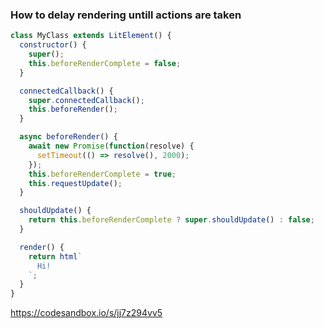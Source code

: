 ### How to delay rendering untill actions are taken

```js
class MyClass extends LitElement() {
  constructor() {
    super();
    this.beforeRenderComplete = false;
  }

  connectedCallback() {
    super.connectedCallback();
    this.beforeRender();
  }

  async beforeRender() {
    await new Promise(function(resolve) {
      setTimeout(() => resolve(), 2000);
    });
    this.beforeRenderComplete = true;
    this.requestUpdate();
  }

  shouldUpdate() {
    return this.beforeRenderComplete ? super.shouldUpdate() : false;
  }

  render() {
    return html`
      Hi!
    `;
  }
}
```

https://codesandbox.io/s/jj7z294vv5
